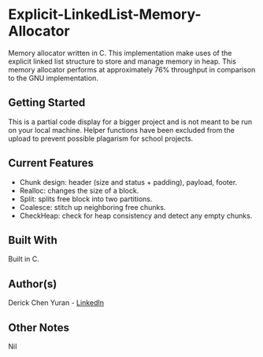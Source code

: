 # Explicit-LinkedList-Memory-Allocator
Memory allocator written in C. This implementation make uses of the explicit linked list structure to store and manage memory in heap. 
This memory allocator performs at approximately 76% throughput in comparison to the GNU implementation.

## Getting Started
This is a partial code display for a bigger project and is not meant to be run on your local machine. 
Helper functions have been excluded from the upload to prevent possible plagarism for school projects.

## Current Features
 - Chunk design: header (size and status + padding), payload, footer. 
 - Realloc: changes the size of a block.
 - Split: splits free block into two partitions.
 - Coalesce: stitch up neighboring free chunks.
 - CheckHeap: check for heap consistency and detect any empty chunks.
 
## Built With
Built in C.
 
## Author(s)
 Derick Chen Yuran - [LinkedIn](https://www.linkedin.com/in/derick-chen-a672866b/)

## Other Notes
Nil
